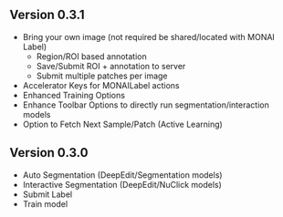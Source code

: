 <!--
Copyright (c) MONAI Consortium
Licensed under the Apache License, Version 2.0 (the "License");
you may not use this file except in compliance with the License.
You may obtain a copy of the License at
    http://www.apache.org/licenses/LICENSE-2.0
Unless required by applicable law or agreed to in writing, software
distributed under the License is distributed on an "AS IS" BASIS,
WITHOUT WARRANTIES OR CONDITIONS OF ANY KIND, either express or implied.
See the License for the specific language governing permissions and
limitations under the License.
-->

## Version 0.3.1

 - Bring your own image (not required be shared/located with MONAI Label)
   - Region/ROI based annotation
   - Save/Submit ROI + annotation to server
   - Submit multiple patches per image
 - Accelerator Keys for MONAILabel actions
 - Enhanced Training Options
 - Enhance Toolbar Options to directly run segmentation/interaction models
 - Option to Fetch Next Sample/Patch (Active Learning)

## Version 0.3.0

 - Auto Segmentation (DeepEdit/Segmentation models)
 - Interactive Segmentation (DeepEdit/NuClick models)
 - Submit Label
 - Train model
